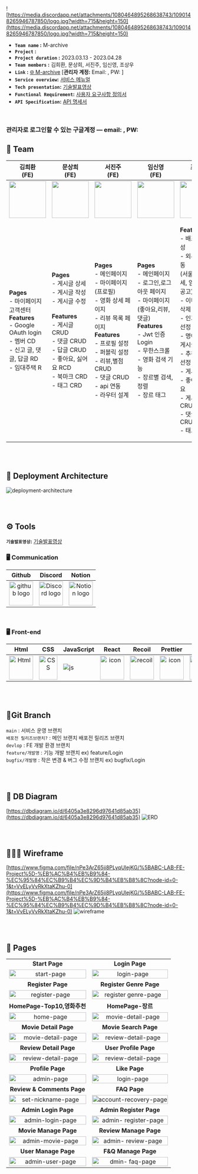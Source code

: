 ![https://media.discordapp.net/attachments/1080464895268638743/1090148265946787850/logo.jpg?width=715&height=150](https://media.discordapp.net/attachments/1080464895268638743/1090148265946787850/logo.jpg?width=715&height=150)

- **`Team name` :** M-archive
- **`Project` :** 
- **`Project duration` :** 2023.03.13 - 2023.04.28
- **`Team members` :** 김희환, 문상희, 서진주, 임신영, 조상우
- **`Link` :** [🌐 M-archive](http://hp5234-dragonmoney-front.s3-website.ap-northeast-2.amazonaws.com/) [**관리자 계정:** Email: , PW:  ]
- **`Service overview`:** [서비스 메뉴얼]()
- **`Tech presentation`:** [기술발표영상]()
- **`Functional Requirement`:** [사용자 요구사항 정의서]()
- **`API Specification`:** [API 명세서]()
<br/>

### 관리자로 로그인할 수 있는 구글계정 — email: , PW: 

## 🍿 Team

|                  김희환<br>(FE)                   |                        문상희<br>(FE)                        |                        서진주<br>(FE)                        |                   임신영<br>(FE)                    |                        조상우<br>(FE)                        |
| :----------------------------------------------------------: | :----------------------------------------------------------: | :----------------------------------------------------------: | :----------------------------------------------------------: | :----------------------------------------------------------: |
| <img src="https://cdn.discordapp.com/attachments/1090912771551539210/1090913577608679474/image.png" height="100" width="100"> | <img src="https://media.discordapp.net/attachments/1090912771551539210/1090913106621894677/image.png?width=800&height=785" height="100" width="100"> | <img src="https://media.discordapp.net/attachments/1090912771551539210/1090912798348943460/image.png?width=870&height=842" height="100" width="100"> | <img src="https://media.discordapp.net/attachments/1090912771551539210/1090913004033421372/image.png?width=642&height=595" height="100" width="100"> | <img src="https://media.discordapp.net/attachments/1090912771551539210/1090912919249752124/image.png?width=817&height=810" height="100" width="100"> |
| <p align="left">**Pages**<br/>- 마이페이지 고객센터<br/>**Features**<br/>- Google OAuth login<br/>- 멤버 CD<br/>- 신고 글, 댓글, 답글 RD<br/>- 임대주택 R<br/></p> | <p align="left">**Pages**<br/>- 게시글 상세<br/>- 게시글 작성<br/>- 게시글 수정<br/></br>**Features**<br/>- 게시글 CRUD<br/>- 댓글 CRUD<br/>- 답글 CRUD<br/>- 좋아요, 싫어요 RCD<br/>- 북마크 CRD<br/>- 태그 CRD</p> | <p align="left">**Pages**<br/>- 메인페이지<br/>- 마이페이지(프로필)<br/>- 영화 상세 페이지<br/>- 리뷰 목록 페이지<br/>**Features**<br/>- 프로필 설정<br/>- 퍼블릭 설정<br/>- 리뷰,별점 CRUD<br/>- 댓글 CRUD<br/>- api 연동<br/>- 라우터 설계<br/> </p> | <p align="left">**Pages**<br/>- 메인페이지<br/>- 로그인,로그아웃 페이지<br/>- 마이페이지 <br/>(좋아요,리뷰,댓글)<br/>**Features**<br/>- Jwt 인증 Login<br/>- 무한스크롤<br />- 영화 검색 기능<br/>- 장르별 검색,정렬<br/>- 장르 태그<br/></p> | <p align="left">**Features**<br/>- 배포환경 구성<br/>- 외부 api 연동 <br />(서울시 전월세, 임대주택 공고)<br/>- 이미지 추가, 삭제<br/>- 인기게시글 선정 및 추천<br/>- 명예의전당 게시글 선정<br/>- 추천 게시글 선정<br/>- 게시글 검색<br/>- 좋아요, 싫어요<br/>- 게시글 CRUD<br/>- 댓글, 답글 CRUD<br/>- 태그 CRUD<br/></p> |

<br/>

<br/>



## 📌 Deployment Architecture

![deployment-architecture](https://user-images.githubusercontent.com/62225840/229371321-26b0cffa-0743-4e76-a5cc-9dfa482db7b7.png)

<br/>

<br/>

## <span style=""> ⚙️ **Tools** </span>

**`기술발표영상`:** [기술발표영상]()

### 🖥 **Communication** </span>

|                            Github                            |                           Discord                            |                            Notion                            |
| :----------------------------------------------------------: | :----------------------------------------------------------: | :----------------------------------------------------------: |
| <img alt="github logo" src="https://techstack-generator.vercel.app/github-icon.svg" width="65" height="65"> | <img alt="Discord logo" src="https://assets-global.website-files.com/6257adef93867e50d84d30e2/62595384e89d1d54d704ece7_3437c10597c1526c3dbd98c737c2bcae.svg" height="65" width="65"> | <img alt="Notion logo" src="https://www.notion.so/cdn-cgi/image/format=auto,width=640,quality=100/front-static/shared/icons/notion-app-icon-3d.png" height="65" width="65"> |

<br/>

### 🖥 **Front-end** </span>

|                             Html                             |                             CSS                              |                          JavaScript                          |                            React                             |                    Recoil                    |                                            Prettier                           |                            esLint                            |                         
| :----------------------------------------------------------: | :----------------------------------------------------------: | :----------------------------------------------------------: | :----------------------------------------------------------: | :----------------------------------------------------------: | :----------------------------------------------------------: | :----------------------------------------------------------:  | 
| <div style="display: flex; align-items: flex-start;"><img alt="Html" src ="https://upload.wikimedia.org/wikipedia/commons/thumb/6/61/HTML5_logo_and_wordmark.svg/440px-HTML5_logo_and_wordmark.svg.png" width="65" height="65" /></div> | <div style="display: flex; align-items: flex-start;"><img src="https://user-images.githubusercontent.com/111227745/210204643-4c3d065c-59ec-481d-ac13-cea795730835.png" alt="CSS" width="50" height="65" /></div> | <div style="display: flex; align-items: flex-start;"><img src="https://techstack-generator.vercel.app/js-icon.svg" alt="js"  /></div> | <div style="display: flex; align-items: flex-start;"><img src="https://techstack-generator.vercel.app/react-icon.svg" alt="icon" width="65" height="65" /></div> | <div style="display: flex; align-items: flex-start;"><img src="https://velog.velcdn.com/images/westpearl/post/5ca6bc75-3ce1-4086-870d-b4f75939abe5/image.png" alt="recoil" width="65" height="65" /></div> | <div style="display: flex; align-items: flex-start;"><img src="https://techstack-generator.vercel.app/prettier-icon.svg" alt="icon" width="65" height="65" /></div> | <div style="display: flex; align-items: flex-start;"><img src="https://techstack-generator.vercel.app/eslint-icon.svg" alt="icon" width="65" height="65" /></div> | <div style="display: flex; align-items: flex-start;"><img src="https://user-images.githubusercontent.com/81786662/210204172-8fc62516-4ee9-410d-859a-17a0da1e76f9.png" width="100" height="65"/></div> |

<br/>


<br/>

## 🌲Git Branch

`main` : 서비스 운영 브랜치 </br>
`배포전 릴리즈브랜치?` : 메인 브랜치 배포전 릴리즈 브랜치  </br>
`devlop` : FE 개발 환경 브랜치 </br>
`feature/개발명` : 기능 개발 브랜치 ex) feature/Login  </br>
`bugfix/개발명` : 작은 변경 & 버그 수정 브랜치 ex) bugfix/Login  </br>

<br/>
<br/>

## 🔖 DB Diagram

[https://dbdiagram.io/d/6405a3e8296d97641d85ab35](https://dbdiagram.io/d/6405a3e8296d97641d85ab35)
![ERD](https://user-images.githubusercontent.com/113220012/228779394-cfdbf7b3-c620-44d4-8407-2d524380aa02.png)


<br/>

<br/>

## 👩🏻‍🎨 Wireframe
[https://www.figma.com/file/nPe3ArZ65ji8PLyqUlejKG/%5BABC-LAB-FE-Project%5D-%EB%AC%B4%EB%B9%84-%EC%95%84%EC%B9%B4%EC%9D%B4%EB%B8%8C?node-id=0-1&t=VvELyVvRkXtaKZhu-0](https://www.figma.com/file/nPe3ArZ65ji8PLyqUlejKG/%5BABC-LAB-FE-Project%5D-%EB%AC%B4%EB%B9%84-%EC%95%84%EC%B9%B4%EC%9D%B4%EB%B8%8C?node-id=0-1&t=VvELyVvRkXtaKZhu-0)
![wireframe](https://velog.velcdn.com/images/westpearl/post/08581ee7-1f04-4226-ba4f-f371470240bc/image.png)


<br/>


<br/>

## 🌟 Pages 

|                                                              |                                                              |
| :----------------------------------------------------------: | :----------------------------------------------------------: |
|                      **Start Page**                      |                     **Login Page**                     |
| <img alt='start-page' width="100%" src="https://user-images.githubusercontent.com/118954745/233765310-95fe4089-f6eb-4d8b-898a-740e0bf003f4.gif"/> | <img alt='login-page' width="100%" src="https://user-images.githubusercontent.com/110416295/233812548-48619c7c-d587-4b28-ab0d-eb4b1d7b02df.gif"/> |
|                    **Register Page**                     |                     **Register Genre Page**                     |
| <img alt='register-page' width="100%" src="https://user-images.githubusercontent.com/110416295/233812570-7866773e-2ee6-47b8-94e6-a91515d9b996.gif"/> | <img alt='register genre-page' width="100%" src="https://user-images.githubusercontent.com/118954745/233765338-18ec61fd-d163-435b-8a9f-515b7f69f09e.gif"/> |
|                          **HomePage-Top10,영화추천**                          |                     **HomePage-장르**                      |
| <img alt='home-page' width="100%" src="https://user-images.githubusercontent.com/118954745/233765347-e5d4b3d7-4ecb-42c3-a31d-9470f40e7f9d.gif"/> | <img alt='movie-detail-page'  width="100%" src="https://user-images.githubusercontent.com/118954745/233765673-701a393f-8b6d-42a3-8f17-913a90abb482.gif"/> |
|                   **Movie Detail Page**                    |                **Movie Search Page**                |
| <img alt='movie-detail-page' width="100%" src="https://user-images.githubusercontent.com/110416295/233812582-db3db9e3-e9ba-44d9-9e3d-ef4bc67d5073.gif"/> | <img alt='review-detail-page' width="100%" src="https://user-images.githubusercontent.com/110416295/233812843-22d37a55-4e34-42e1-bde5-38c7490b8d01.gif"/> |
|                   **Review Detail Page**                    |                **User Profile Page**                |
| <img alt='review-detail-page' width="100%" src="https://user-images.githubusercontent.com/110416295/233812740-5fa19f0c-d1c9-4662-9b2e-0240f008ef28.gif"/> | <img alt='review-detail-page' width="100%" src="https://user-images.githubusercontent.com/110416295/233812756-dad4061a-a520-444c-9aa9-8d1e8d8d2048.gif"/> |
|                        **Profile Page**                        |                           **Like Page**                      |
| <img alt='admin-page' width="100%" src="https://user-images.githubusercontent.com/110416295/233813219-9c788b11-ca91-492e-8da0-89aa2e1343d1.gif"/> | <img alt='login-page' width="100%" src="https://user-images.githubusercontent.com/110416295/233813231-a4c951e2-63e4-4ce7-8e21-91676dfcf2e2.gif"/> |
|                    **Review & Comments Page**                     |                **FAQ Page**                      |
| <img alt='set-nickname-page' width="100%" src="https://user-images.githubusercontent.com/110416295/233813236-baa60545-ad18-43e1-8bfa-b7d488046d62.gif"/> | <img alt='account-recovery-page' width="100%" src="https://user-images.githubusercontent.com/110416295/233813242-96369e2d-a84e-464d-8213-be815a14f7d2.gif"/> |
|                    **Admin Login Page**                     |                **Admin Register Page**                      |
| <img alt='admin-login-page' width="100%" src="https://velog.velcdn.com/images/front_yeong/post/8e14b3bc-2801-4d9e-a4cf-368bd6a2249a/image.png"/> | <img alt='admin- register-page' width="100%" src="https://velog.velcdn.com/images/front_yeong/post/10540d23-eca4-4d8b-8a80-e905ec0ab98c/image.png" /> |
|                    **Movie Manage Page**                     |                **Review Manage Page**                      |
| <img alt='admin-movie-page' width="100%" src="https://velog.velcdn.com/images/front_yeong/post/f1a554c4-a41a-493c-ba4e-dc17833e8061/image.png"/> | <img alt='admin- review-page' width="100%" src="https://velog.velcdn.com/images/front_yeong/post/8dc72d71-fb4f-4bf8-a324-aaf07dd5fd39/image.png" /> |
|                    **User Manage Page**                     |                **F&Q Manage Page**                      |
| <img alt='admin-user-page' width="100%" src="https://velog.velcdn.com/images/front_yeong/post/22dfe259-5410-4ee0-95ab-b8babd580a1e/image.png"/> | <img alt='dmin- faq-page' width="100%" src="https://velog.velcdn.com/images/front_yeong/post/6e5206dd-a68c-48fc-be28-957d257d3e1c/image.png" /> |


<br/>
<br/>
